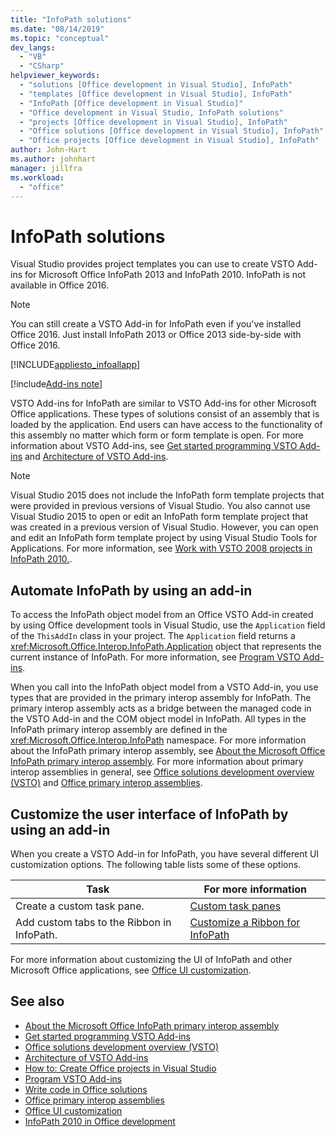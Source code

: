 ```yaml
---
title: "InfoPath solutions"
ms.date: "08/14/2019"
ms.topic: "conceptual"
dev_langs:
  - "VB"
  - "CSharp"
helpviewer_keywords:
  - "solutions [Office development in Visual Studio], InfoPath"
  - "templates [Office development in Visual Studio], InfoPath"
  - "InfoPath [Office development in Visual Studio]"
  - "Office development in Visual Studio, InfoPath solutions"
  - "projects [Office development in Visual Studio], InfoPath"
  - "Office solutions [Office development in Visual Studio], InfoPath"
  - "Office projects [Office development in Visual Studio], InfoPath"
author: John-Hart
ms.author: johnhart
manager: jillfra
ms.workload:
  - "office"
---
```

# InfoPath solutions
  Visual Studio provides project templates you can use to create VSTO Add-ins for Microsoft Office InfoPath 2013 and InfoPath 2010. InfoPath is not available in Office 2016.

> [!NOTE]
> You can still create a VSTO Add-in for InfoPath even if you've installed Office 2016. Just install InfoPath 2013 or Office 2013 side-by-side with Office 2016.

 [!INCLUDE[appliesto_infoallapp](../vsto/includes/appliesto-infoallapp-md.md)]

[!include[Add-ins note](../includes/addinsnote.md)]

 VSTO Add-ins for InfoPath are similar to VSTO Add-ins for other Microsoft Office applications. These types of solutions consist of an assembly that is loaded by the application. End users can have access to the functionality of this assembly no matter which form or form template is open. For more information about VSTO Add-ins, see [Get started programming VSTO Add-ins](../vsto/getting-started-programming-vsto-add-ins.md) and [Architecture of VSTO Add-ins](../vsto/architecture-of-vsto-add-ins.md).

> [!NOTE]
> Visual Studio 2015 does not include the InfoPath form template projects that were provided in previous versions of Visual Studio. You also cannot use Visual Studio 2015 to open or edit an InfoPath form template project that was created in a previous version of Visual Studio. However, you can open and edit an InfoPath form template project by using Visual Studio Tools for Applications. For more information, see [Work with VSTO 2008 projects in InfoPath 2010.](http://go.microsoft.com/fwlink/?LinkID=218903).

## Automate InfoPath by using an add-in
 To access the InfoPath object model from an Office VSTO Add-in created by using Office development tools in Visual Studio, use the `Application` field of the `ThisAddIn` class in your project. The `Application` field returns a <xref:Microsoft.Office.Interop.InfoPath.Application> object that represents the current instance of InfoPath. For more information, see [Program VSTO Add-ins](../vsto/programming-vsto-add-ins.md).

 When you call into the InfoPath object model from a VSTO Add-in, you use types that are provided in the primary interop assembly for InfoPath. The primary interop assembly acts as a bridge between the managed code in the VSTO Add-in and the COM object model in InfoPath. All types in the InfoPath primary interop assembly are defined in the <xref:Microsoft.Office.Interop.InfoPath> namespace. For more information about the InfoPath primary interop assembly, see [About the Microsoft Office InfoPath primary interop assembly](https://msdn.microsoft.com/1b3ae03c-6951-49e4-a489-4712d3f7ba72). For more information about primary interop assemblies in general, see [Office solutions development overview &#40;VSTO&#41;](../vsto/office-solutions-development-overview-vsto.md) and [Office primary interop assemblies](../vsto/office-primary-interop-assemblies.md).

## Customize the user interface of InfoPath by using an add-in
 When you create a VSTO Add-in for InfoPath, you have several different UI customization options. The following table lists some of these options.

|Task|For more information|
|----------|--------------------------|
|Create a custom task pane.|[Custom task panes](../vsto/custom-task-panes.md)|
|Add custom tabs to the Ribbon in InfoPath.|[Customize a Ribbon for InfoPath](../vsto/customizing-a-ribbon-for-infopath.md)|

 For more information about customizing the UI of InfoPath and other Microsoft Office applications, see [Office UI customization](../vsto/office-ui-customization.md).

## See also
- [About the Microsoft Office InfoPath primary interop assembly](https://msdn.microsoft.com/1b3ae03c-6951-49e4-a489-4712d3f7ba72)
- [Get started programming VSTO Add-ins](../vsto/getting-started-programming-vsto-add-ins.md)
- [Office solutions development overview &#40;VSTO&#41;](../vsto/office-solutions-development-overview-vsto.md)
- [Architecture of VSTO Add-ins](../vsto/architecture-of-vsto-add-ins.md)
- [How to: Create Office projects in Visual Studio](../vsto/how-to-create-office-projects-in-visual-studio.md)
- [Program VSTO Add-ins](../vsto/programming-vsto-add-ins.md)
- [Write code in Office solutions](../vsto/writing-code-in-office-solutions.md)
- [Office primary interop assemblies](../vsto/office-primary-interop-assemblies.md)
- [Office UI customization](../vsto/office-ui-customization.md)
- [InfoPath 2010 in Office development](http://go.microsoft.com/fwlink/?LinkId=199012)
